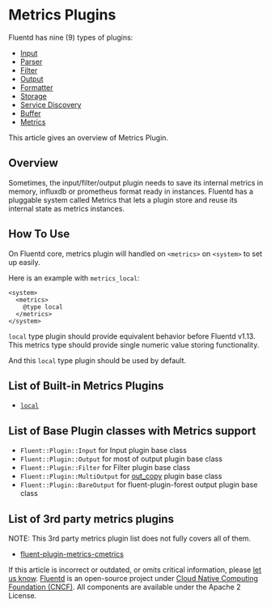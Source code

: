 # Metrics Plugins

Fluentd has nine \(9\) types of plugins:

* [Input](../input/)
* [Parser](../parser/)
* [Filter](../filter/)
* [Output](../output/)
* [Formatter](../formatter/)
* [Storage](../storage)
* [Service Discovery](../service_discovery/)
* [Buffer](../buffer/)
* [Metrics](./)

This article gives an overview of Metrics Plugin.

## Overview

Sometimes, the input/filter/output plugin needs to save its internal metrics in memory, influxdb or prometheus format ready in instances. Fluentd has a pluggable system called Metrics that lets a plugin store and reuse its internal state as metrics instances.

## How To Use

On Fluentd core, metrics plugin will handled on `<metrics>` on `<system>` to set up easily.

Here is an example with `metrics_local`:

```text
<system>
  <metrics>
    @type local
  </metrics>
</system>
```

`local` type plugin should provide equivalent behavior before Fluentd v1.13.
This metrics type should provide single numeric value storing functionality.

And this `local` type plugin should be used by default.

## List of Built-in Metrics Plugins

* [`local`](local.md)

## List of Base Plugin classes with Metrics support

* `Fluent::Plugin::Input` for Input plugin base class
* `Fluent::Plugin::Output` for most of output plugin base class
* `Fluent::Plugin::Filter` for Filter plugin base class
* `Fluent::Plugin::MultiOutput` for [out_copy](../output/copy.md) plugin base class
* `Fluent::Plugin::BareOutput` for fluent-plugin-forest output plugin base class

## List of 3rd party metrics plugins

NOTE: This 3rd party metrics plugin list does not fully covers all of them.

* [fluent-plugin-metrics-cmetrics](https://github.com/chronosphereio/calyptia-fluent-plugin-metrics-cmetrics)

If this article is incorrect or outdated, or omits critical information, please [let us know](https://github.com/fluent/fluentd-docs-gitbook/issues?state=open). [Fluentd](http://www.fluentd.org/) is an open-source project under [Cloud Native Computing Foundation \(CNCF\)](https://cncf.io/). All components are available under the Apache 2 License.

